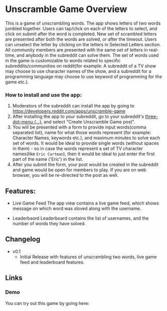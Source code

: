 # Unscramble Game Overview
This is a game of unscrambling words. The app shows letters of two words jumbled together. Users can tap/click on each of the letters to select, and click on submit after the word is completed. New set of scrambled letters are presented after both the words are solved, or after the timeout. Users can unselect the letter by clicking on the letters in Selected Letters section. All community members are presented with the same set of letters in real-time, and anybody in the subreddit can solve them. The set of words used in the game is customizable to words related to specific subreddits/communities on reddit(for example: A subreddit of a TV show may choose to use character names of the show, and a subreddit for a programming language may choose to use keyword of programming for the game etc.). 

### How to install and use the app:

1) Moderators of the subreddit can install the app by going to https://developers.reddit.com/apps/unscramble-game
2) After installing the app to your subreddit, go to your subreddit's [three-dot-menu (...)](https://developers.reddit.com/docs/capabilities/menu-actions), and select "Create Unscramble Game post".
3) You will be presented with a form to provide input words(comma separated list), name for what those words represent (for example: Character Names, keywords etc.), and maximum minutes to solve each set of words.  It would be ideal to provide single words (without spaces in them) - so in case the words represent a set of TV character names(like `Eric Cartman`), then it would be ideal to just enter the first part of the name ('Eric') in the list.
4) After you submit the form, your post would be created in the subreddit and game would be open for members to play. If you are on web browser, you will be re-directed to the post as well.

## Features:
* Live Game Feed
The app view contains a live game feed, which shows message on which word was sloved along with the username.

* Leaderbaord
Leaderboard contains the list of usernames, and the number of words they have solved.

## Changelog
* v0.1
  * Initial Release with features of unscrambling two words, live game feed and leaderboard features.

## Links
### Demo
You can try out this game by going here:

